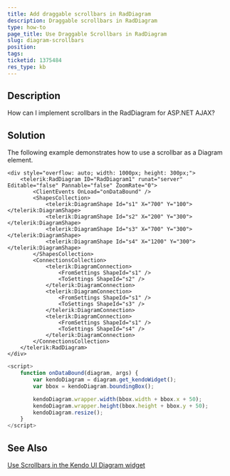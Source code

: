 ```yaml
---
title: Add draggable scrollbars in RadDiagram
description: Draggable scrollbars in RadDiagram
type: how-to
page_title: Use Draggable Scrollbars in RadDiagram
slug: diagram-scrollbars
position: 
tags: 
ticketid: 1375484
res_type: kb
---
```


## Description
How can I implement scrollbars in the RadDiagram for ASP.NET AJAX?

## Solution
The following example demonstrates how to use a scrollbar as a Diagram element.

````ASP.NET
<div style="overflow: auto; width: 1000px; height: 300px;">
    <telerik:RadDiagram ID="RadDiagram1" runat="server" Editable="false" Pannable="false" ZoomRate="0">
        <ClientEvents OnLoad="onDataBound" />
        <ShapesCollection>
            <telerik:DiagramShape Id="s1" X="700" Y="100"></telerik:DiagramShape>
            <telerik:DiagramShape Id="s2" X="200" Y="300"></telerik:DiagramShape>
            <telerik:DiagramShape Id="s3" X="700" Y="300"></telerik:DiagramShape>
            <telerik:DiagramShape Id="s4" X="1200" Y="300"></telerik:DiagramShape>
        </ShapesCollection>
        <ConnectionsCollection>
            <telerik:DiagramConnection>
                <FromSettings ShapeId="s1" />
                <ToSettings ShapeId="s2" />
            </telerik:DiagramConnection>
            <telerik:DiagramConnection>
                <FromSettings ShapeId="s1" />
                <ToSettings ShapeId="s3" />
            </telerik:DiagramConnection>
            <telerik:DiagramConnection>
                <FromSettings ShapeId="s1" />
                <ToSettings ShapeId="s4" />
            </telerik:DiagramConnection>
        </ConnectionsCollection>
    </telerik:RadDiagram>
</div>
````

````JavaScript
<script>
    function onDataBound(diagram, args) {
        var kendoDiagram = diagram.get_kendoWidget();
        var bbox = kendoDiagram.boundingBox();

        kendoDiagram.wrapper.width(bbox.width + bbox.x + 50);
        kendoDiagram.wrapper.height(bbox.height + bbox.y + 50);
        kendoDiagram.resize();
    }
</script>
````

## See Also

[Use Scrollbars in the Kendo UI Diagram widget](https://docs.telerik.com/kendo-ui/knowledge-base/using-scrollbar)

 

